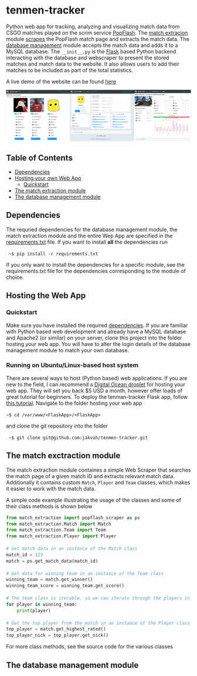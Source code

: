 # tenmen-tracker

Python web app for tracking, analyzing and visualizing match data from CSGO matches played on the scrim service [PopFlash](https://popflash.site/). The [match extracion](/match_extraction) module [scrapes](https://en.wikipedia.org/wiki/Web_scraping) the PopFlash match page and extracts the match data. The [database management](/database_management) module accepts the match data and adds it to a MySQL database. The ``__init__.py`` is the [Flask](https://flask.palletsprojects.com/en/1.1.x/) based Python backend interacting with the database and webscraper to present the stored matches and match data to the website. It also allows users to add their matches to be included as part of the total statistics.

A live demo of the website can be found [here](http://jakobvahlin.com/tenman)

![Website screenshots](README/readme_img.png)

## Table of Contents
- [Dependencies](#dependencies)
- [Hosting your own Web App](#hosting-your-own-web-app)
    - [Quickstart](#quickstart)
- [The match extraction module](#the-match-exctraction-module)    
- [The database management module](#the-database-management-module)

## Dependencies
The requried dependencies for the database management module, the match extraction module and the entire Wep App are specified in the [requirements.txt](requirements.txt) file. If you want to install **all** the dependencies run

``` ~$ pip install -r requirements.txt```

If you only want to install the dependencies for a specific module, see the requirements.txt file for the dependencies corresponding to the module of choice.
## Hosting the Web App

### Quickstart
Make sure you have installed the required [dependencies](#dependencies). If you are familiar with Python based web development and already have a MySQL database and Apache2 (or similar) on your server, clone this project into the folder hosting your web app. You will have to alter the login details of the database management module to match your own database. 


### Running on Ubuntu/Linux-based host system
There are several ways to host (Python based) web applications. If you are new to the field, I can recommend a [Digital Ocean droplet](https://www.digitalocean.com/products/droplets/) for hosting your web app. They will set you back $5 USD a month, however offer loads of great tutorial for beginners. To deploy the tenman-tracker Flask app, follow [this tutorial](https://www.digitalocean.com/community/tutorials/how-to-deploy-a-flask-application-on-an-ubuntu-vps). Navigate to the folder hosting your web app

```~$ cd /var/www/<FlaskApp>/<FlaskApp>```

and clone the git repository into the folder

``` ~$ git clone git@github.com:jakvah/tenmen-tracker.git```

## The match exctraction module

The match extraction module containes a simple Web Scraper that searches the match page of a given match ID and extracts relevant match data. Additionally it contains custom `Match`, ``Player`` and ``Team`` classes, which makes it easier to work with the match data.

A simple code example illustrating the usage of the classes and some of their class methods is shown below

```python
from match_extraction import popflash_scraper as ps
from match_extraction.Match import Match
from match_extraction.Team import Team
from match_extraction.Player import Player

# Get match data in an instance of the Match class
match_id = 123
match = ps.get_match_data(match_id)

# Get data for winning team in an instance of the Team class
winning_team = match.get_winner()
winning_team_score = winning_team.get_score()

# The team class is iterable, so we can iterate through the players in the team, and print each player (the Player class has a __str__ method)
for player in winning_team:
    print(player)

# Get the top player from the match in an instance of the Player class
top_player = match.get_highest_rated()
top_player_nick = top_player.get_nick()
```

For more class methods, see the source code for the various classes

## The database management module

